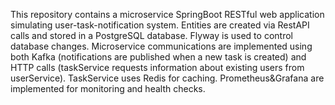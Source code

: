 This repository contains a microservice SpringBoot RESTful web application simulating user-task-notification system. 
Entities are created via RestAPI calls and stored in a PostgreSQL database. Flyway is used to control database changes.
Microservice communications are implemented using both Kafka (notifications are published when a new task is created) and HTTP calls (taskService requests information about existing users from userService).
TaskService uses Redis for caching.
Prometheus&Grafana are implemented for monitoring and health checks.
